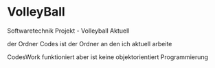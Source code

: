 # VolleyBall
Softwaretechnik Projekt - Volleyball Aktuell


der Ordner Codes ist der Ordner an den ich aktuell arbeite

CodesWork funktioniert aber ist keine objektorientiert Programmierung
